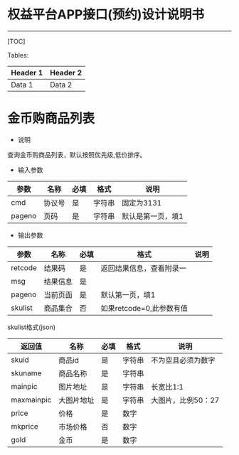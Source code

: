 ﻿# 权益平台APP接口(预约)设计说明书
---

[TOC]

Tables:

| Header 1 | Header 2 |
| -------- | -------- |
| Data 1   | Data 2   |

 # 金币购商品列表

* 说明

查询金币购商品列表，默认按照优先级,低价排序。


* 输入参数


|参数|名称|必填|格式|说明|
| --------  |-----  |---- |----|---- |
|cmd|协议号|是|字符串|固定为3131|
|pageno|页码|是|字符串|默认是第一页，填1|



* 输出参数

|参数|名称|必填|格式|说明|
| --------  | -----  | ----  |----  |----|
|retcode|结果码|是|返回结果信息，查看附录一|
|msg|结果信息|是||
|pageno|当前页面|是|默认第一页，填1|
|skulist|商品集合|否|如果retcode=0,此参数有值|

skulist格式(json)

|返回值|名称|必填|格式|说明|
| --------  | -----  | ----  |----  |---- |
|skuid|商品id|是|字符串|不为空且必须为数字|
|skuname|商品名称|是|字符串||
|mainpic|图片地址|是|字符串|长宽比1:1|
|maxmainpic|大图片地址|是|字符串|大图片，比例50：27|
|price|价格|是|数字||
|mkprice|市场价格|否|数字||
|gold|金币|是|数字||


